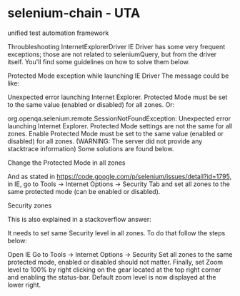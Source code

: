 # selenium-chain - UTA
unified test automation framework

Throubleshooting InternetExplorerDriver
IE Driver has some very frequent exceptions; those are not related to seleniumQuery, but from the driver itself. You'll find some guidelines on how to solve them below.

Protected Mode exception while launching IE Driver
The message could be like:

Unexpected error launching Internet Explorer. Protected Mode must be set to the same value (enabled or disabled) for all zones.
Or:

org.openqa.selenium.remote.SessionNotFoundException: Unexpected error launching Internet Explorer. Protected Mode settings are not the same for all zones. Enable Protected Mode must be set to the same value (enabled or disabled) for all zones. (WARNING: The server did not provide any stacktrace information)
Some solutions are found below.

Change the Protected Mode in all zones

And as stated in https://code.google.com/p/selenium/issues/detail?id=1795, in IE, go to Tools -> Internet Options -> Security Tab and set all zones to the same protected mode (can be enabled or disabled).

 Security zones

This is also explained in a stackoverflow answer:

It needs to set same Security level in all zones. To do that follow the steps below:

Open IE
Go to Tools -> Internet Options -> Security
Set all zones to the same protected mode, enabled or disabled should not matter.
Finally, set Zoom level to 100% by right clicking on the gear located at the top right corner and enabling the status-bar. Default zoom level is now displayed at the lower right.
